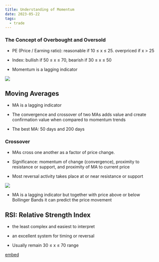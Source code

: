 ```yaml
---
title: Understanding of Momentum
date: 2023-05-22
tags:
  - trade
---
```


### The Concept of Overbought and Oversold

- PE (Price / Earning ratio): reasonable if 10 ≤ x ≤ 25. overpriced if x > 25

- Index: bullish if 50 ≤ x ≤ 70, bearish if 30 ≤ x ≤ 50

- Momentum is a lagging indicator

![](https://s3.us-west-2.amazonaws.com/secure.notion-static.com/5119430c-de3b-4cc5-b50f-d2c542ce9ad8/Untitled.png?X-Amz-Algorithm=AWS4-HMAC-SHA256&X-Amz-Content-Sha256=UNSIGNED-PAYLOAD&X-Amz-Credential=AKIAT73L2G45EIPT3X45%2F20230620%2Fus-west-2%2Fs3%2Faws4_request&X-Amz-Date=20230620T012942Z&X-Amz-Expires=3600&X-Amz-Signature=fab597d9a9bec0a617b9c4dc742e7022d59f0c6003bb98fc6d58d167652f4d3c&X-Amz-SignedHeaders=host&x-id=GetObject)

## Moving Averages

- MA is a lagging indicator

- The convergence and crossover of two MAs adds value and create confirmation value when compared to momentum trends

- The best MA: 50 days and 200 days

### Crossover

- MAs cross one another as a factor of price change. 

- Significance: momentum of change (convergence), proximity to resistance or support, and proximity of MA to current price

- Most reversal activity takes place at or near resistance or support

![](https://s3.us-west-2.amazonaws.com/secure.notion-static.com/d732e202-24fa-4862-99ce-4f0068d89501/Untitled.png?X-Amz-Algorithm=AWS4-HMAC-SHA256&X-Amz-Content-Sha256=UNSIGNED-PAYLOAD&X-Amz-Credential=AKIAT73L2G45EIPT3X45%2F20230620%2Fus-west-2%2Fs3%2Faws4_request&X-Amz-Date=20230620T012942Z&X-Amz-Expires=3600&X-Amz-Signature=682121d65cacb2cab0a4be7e68cec2a7c0f2368b01ad09a75d619ca3cae431e4&X-Amz-SignedHeaders=host&x-id=GetObject)

- MA is a lagging indicator but together with price above or below Bollinger Bands it can predict the price movement

## RSI: Relative Strength Index

- the least complex and easiest to interpret

- an excellent system for timing or reversal

- Usually remain 30 ≤ x ≤ 70 range

[embed]()

